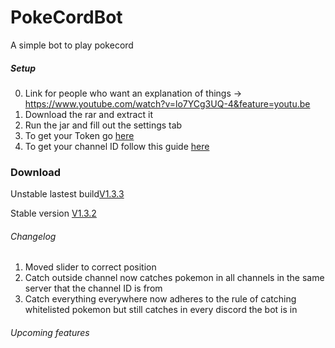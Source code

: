 # PokeCordBot
A simple bot to play pokecord

##### Setup
0. Link for people who want an explanation of things -> https://www.youtube.com/watch?v=lo7YCg3UQ-4&feature=youtu.be
1. Download the rar and extract it
2. Run the jar and fill out the settings tab
3. To get your Token go [here](https://discordhelp.net/discord-token)
4. To get your channel ID follow this guide [here](https://support.discordapp.com/hc/en-us/articles/206346498-Where-can-I-find-my-User-Server-Message-ID-)


### Download

Unstable lastest build[V1.3.3](http://bit.ly/2lZmh5Q)

Stable version [V1.3.2](http://bit.ly/2YMQRBf)



###### Changelog
1. Moved slider to correct position
2. Catch outside channel now catches pokemon in all channels in the same server that the channel ID is from
3. Catch everything everywhere now adheres to the rule of catching whitelisted pokemon but still catches in every discord the bot is in

###### Upcoming features


